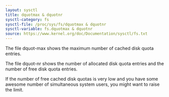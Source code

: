 ```yaml
---
layout: sysctl
title: dquotmax & dquotnr
sysctl-category: fs
sysctl-file: /proc/sys/fs/dquotmax & dquotnr
sysctl-variable: fs.dquotmax & dquotnr
source: https://www.kernel.org/doc/Documentation/sysctl/fs.txt
---
```


The file dquot-max shows the maximum number of cached disk
quota entries.

The file dquot-nr shows the number of allocated disk quota
entries and the number of free disk quota entries.

If the number of free cached disk quotas is very low and
you have some awesome number of simultaneous system users,
you might want to raise the limit.

